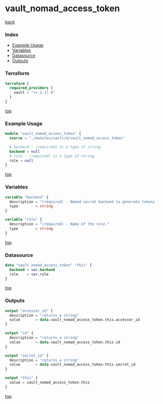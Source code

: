 # vault_nomad_access_token

[back](../vault.md)

### Index

- [Example Usage](#example-usage)
- [Variables](#variables)
- [Datasource](#datasource)
- [Outputs](#outputs)

### Terraform

```terraform
terraform {
  required_providers {
    vault = ">= 2.17.0"
  }
}
```

[top](#index)

### Example Usage

```terraform
module "vault_nomad_access_token" {
  source = "./modules/vault/d/vault_nomad_access_token"

  # backend - (required) is a type of string
  backend = null
  # role - (required) is a type of string
  role = null
}
```

[top](#index)

### Variables

```terraform
variable "backend" {
  description = "(required) - Nomad secret backend to generate tokens from."
  type        = string
}

variable "role" {
  description = "(required) - Name of the role."
  type        = string
}
```

[top](#index)

### Datasource

```terraform
data "vault_nomad_access_token" "this" {
  backend = var.backend
  role    = var.role
}
```

[top](#index)

### Outputs

```terraform
output "accessor_id" {
  description = "returns a string"
  value       = data.vault_nomad_access_token.this.accessor_id
}

output "id" {
  description = "returns a string"
  value       = data.vault_nomad_access_token.this.id
}

output "secret_id" {
  description = "returns a string"
  value       = data.vault_nomad_access_token.this.secret_id
}

output "this" {
  value = vault_nomad_access_token.this
}
```

[top](#index)